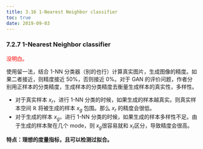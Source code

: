 ```yaml
---
title: 3.16 1-Nearest Neighbor classifier
toc: true
date: 2019-09-03
---
```


### 7.2.7 1-Nearest Neighbor classifier

<span style="color:red;">没明白。</span>

使用留一法，结合 1-NN 分类器（别的也行）计算真实图片，生成图像的精度。如果二者接近，则精度接近 50%，否则接近 0%。对于 GAN 的评价问题，作者分别用正样本的分类精度，生成样本的分类精度去衡量生成样本的真实性，多样性。


- 对于真实样本 $x_r$，进行 1-NN 分类的时候，如果生成的样本越真实。则真实样本空间 $\mathbb R$ 将被生成的样本 $x_g$ 包围。那么 $x_r$ 的精度会很低。
- 对于生成的样本 $x_g​$，进行 1-NN 分类的时候，如果生成的样本多样性不足。由于生成的样本聚在几个 mode，则 $x_g​$ 很容易就和 $x_r​$ 区分，导致精度会很高。


**特点：理想的度量指标，且可以检测过拟合。**
